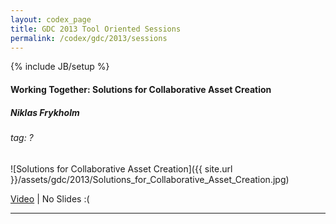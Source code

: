 ```yaml
---
layout: codex_page
title: GDC 2013 Tool Oriented Sessions
permalink: /codex/gdc/2013/sessions
---
```

{% include JB/setup %}

#### Working Together: Solutions for Collaborative Asset Creation
##### Niklas Frykholm
###### tag: ?
![Solutions for Collaborative Asset Creation]({{ site.url }}/assets/gdc/2013/Solutions_for_Collaborative_Asset_Creation.jpg)

[Video](http://www.gdcvault.com/play/1017738/Working-Together-Solutions-for-Collaborative) |
No Slides :(

------

